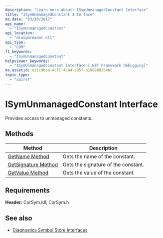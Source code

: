 ```yaml
---
description: "Learn more about: ISymUnmanagedConstant Interface"
title: "ISymUnmanagedConstant Interface"
ms.date: "03/30/2017"
api_name: 
  - "ISymUnmanagedConstant"
api_location: 
  - "diasymreader.dll"
api_type: 
  - "COM"
f1_keywords: 
  - "ISymUnmanagedConstant"
helpviewer_keywords: 
  - "ISymUnmanagedConstant interface [.NET Framework debugging]"
ms.assetid: e11c9baa-4cf1-4bb4-a95f-b1908893b46c
topic_type: 
  - "apiref"
---
```

# ISymUnmanagedConstant Interface

Provides access to unmanaged constants.  
  
## Methods  
  
|Method|Description|  
|------------|-----------------|  
|[GetName Method](isymunmanagedconstant-getname-method.md)|Gets the name of the constant.|  
|[GetSignature Method](isymunmanagedconstant-getsignature-method.md)|Gets the signature of the constant.|  
|[GetValue Method](isymunmanagedconstant-getvalue-method.md)|Gets the value of the constant.|  
  
## Requirements  

 **Header:** CorSym.idl, CorSym.h  
  
## See also

- [Diagnostics Symbol Store Interfaces](diagnostics-symbol-store-interfaces.md)
